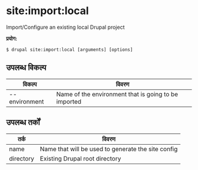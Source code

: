 # site:import:local
Import/Configure an existing local Drupal project

**प्रयोग:**
```
$ drupal site:import:local [arguments] [options] 
```

## उपलब्ध विकल्प
विकल्प | विवरण
-------|-------------
--environment | Name of the environment that is going to be imported

## उपलब्ध तर्कों
तर्क | विवरण
---------|-------------
name | Name that will be used to generate the site config
directory | Existing Drupal root directory
